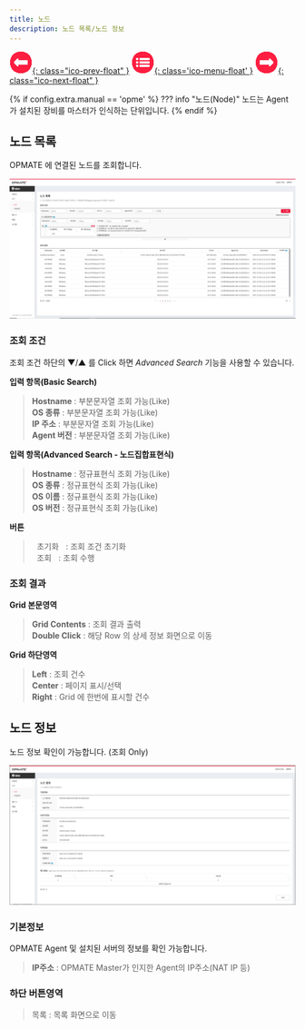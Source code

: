 ```yaml
---
title: 노드
description: 노드 목록/노드 정보
---
```


<link rel="stylesheet" type="text/css" href="css/opme.css">

<!-- Defined -->
[node-lst]: img/node-lst.png
[node-dtl]: img/node-dtl.png

<!-- Floating Menu -->
[prev]: Role.html "역할"
[menu]: index.html "목차"
[next]: NodeReview.html "태스크"
[ico-prev]: img/icon/ico-prev.png
[ico-menu]: img/icon/ico-menu.png
[ico-next]: img/icon/ico-next.png
[![이전][ico-prev]{: class="ico-prev-float" }][prev]
[![목차][ico-menu]{: class='ico-menu-float' }][menu]
[![다음][ico-next]{: class="ico-next-float" }][next]

{% if config.extra.manual == 'opme' %}
??? info "노드(Node)"
    노드는 Agent가 설치된 장비를 마스터가 인식하는 단위입니다.
{% endif %}

## 노드 목록

OPMATE 에 연결된 노드를 조회합니다.   

![노드 목록][node-lst]

### **조회 조건**

조회 조건 하단의 ▼/▲ 를 Click 하면 _Advanced Search_ 기능을 사용할 수 있습니다.

**입력 항목(Basic Search)**

> **Hostname** : 부분문자열 조회 가능(Like)   
> **OS 종류** : 부분문자열 조회 가능(Like)  
> **IP 주소** : 부분문자열 조회 가능(Like)   
> **Agent 버전** : 부분문자열 조회 가능(Like)  

**입력 항목(Advanced Search - 노드집합표현식)**

> **Hostname** : 정규표현식 조회 가능(Like)  
> **OS 종류** : 정규표현식 조회 가능(Like)  
> **OS 이름** : 정규표현식 조회 가능(Like)  
> **OS 버전** : 정규표현식 조회 가능(Like)  

**버튼**

> <kbd class="btn-gray">&nbsp;초기화&nbsp;</kbd> : 조회 조건 초기화  
> <kbd class="btn-red">&nbsp;조회&nbsp;</kbd> : 조회 수행  
 
### **조회 결과**

**Grid 본문영역**

> **Grid Contents** : 조회 결과 출력  
> **Double Click** : 해당 Row 의 상세 정보 화면으로 이동
 
**Grid 하단영역**

> **Left** : 조회 건수  
> **Center** : 페이지 표시/선택  
> **Right** : Grid 에 한번에 표시할 건수  


## 노드 정보

노드 정보 확인이 가능합니다. (조회 Only)

![노드 정보][node-dtl]
 
### **기본정보**

OPMATE Agent 및 설치된 서버의 정보를 확인 가능합니다.

> **IP주소** : OPMATE Master가 인지한 Agent의 IP주소(NAT IP 등)

### **하단 버튼영역**

> <kbd class="btn-gray">목록</kbd> : 목록 화면으로 이동  
 
 